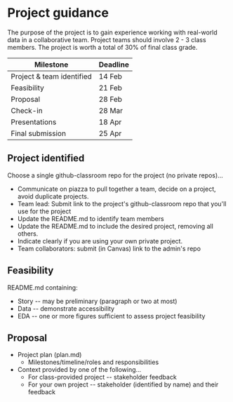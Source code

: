 
# Project guidance

The purpose of the project is to gain experience working with real-world data in a collaborative team.
Project teams should involve 2 - 3 class members.
The project is worth a total of 30% of final class grade.

| Milestone                 | Deadline |
| ---                       | ---      |
| Project & team identified | 14 Feb   |
| Feasibility               | 21 Feb   |
| Proposal                  | 28 Feb   |
| Check-in                  | 28 Mar   |
| Presentations             | 18 Apr   |
| Final submission          | 25 Apr   |

## Project identified

Choose a single github-classroom repo for the project (no private repos)...

* Communicate on piazza to pull together a team, decide on a project, avoid duplicate projects.
* Team lead: Submit link to the project's github-classroom repo that you'll use for the project
* Update the README.md to identify team members
* Update the README.md to include the desired project, removing all others.
* Indicate clearly if you are using your own private project.
* Team collaborators: submit (in Canvas) link to the admin's repo

## Feasibility

README.md containing:

* Story -- may be preliminary (paragraph or two at most)
* Data -- demonstrate accessibility
* EDA -- one or more figures sufficient to assess project feasibility

## Proposal

* Project plan (plan.md)
  * Milestones/timeline/roles and responsibilities
* Context provided by one of the following...
  * For class-provided project -- stakeholder feedback
  * For your own project -- stakeholder (identified by name) and their feedback
